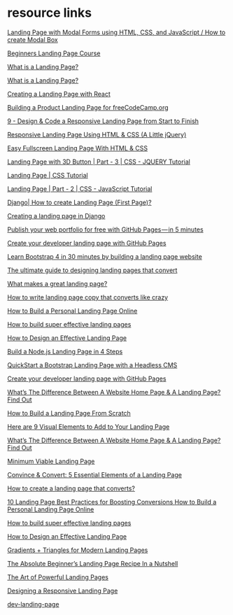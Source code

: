 # resource links

[Landing Page with Modal Forms using HTML, CSS, and JavaScript / How to create Modal Box](https://www.youtube.com/watch?v=_kBBVp7vPkY&feature=youtu.be&utm_content=educational&utm_campaign=2019-04-26&utm_source=email-sendgrid&utm_term=29894208&utm_medium=1336656)

[Beginners Landing Page Course](https://www.udemy.com/the-landing-page-course/learn/lecture/14383036#overview)

[What is a Landing Page?](https://unbounce.com/landing-page-articles/what-is-a-landing-page/)

[What is a Landing Page?](https://instapage.com/what-is-a-landing-page)

[Creating a Landing Page with React](https://www.youtube.com/watch?v=WV4ViZ2q0Mk)

[Building a Product Landing Page for freeCodeCamp.org](https://www.youtube.com/watch?v=3usvlwzdANM)

[9 - Design & Code a Responsive Landing Page from Start to Finish](https://www.youtube.com/watch?v=JsLeiFbi8RM)

[Responsive Landing Page Using HTML & CSS (A Little jQuery)](https://www.youtube.com/watch?v=GJXXf3_dcng)

[Easy Fullscreen Landing Page With HTML & CSS](https://www.youtube.com/watch?v=hVdTQWASliE)

[Landing Page with 3D Button | Part - 3 | CSS - JQUERY Tutorial](https://www.youtube.com/watch?v=kUMcdsYCo7o)

[Landing Page | CSS Tutorial](https://www.youtube.com/watch?v=1od2f3s1RCo)

[Landing Page | Part - 2 | CSS - JavaScript Tutorial](https://www.youtube.com/watch?v=61gDEGKYYm0&t=1s)

[Django| How to create Landing Page (First Page)?](https://www.includehelp.com/django/create-landing-page-first-page.aspx)

[Creating a landing page in Django](https://kholinlabs.com/creating-a-landing-page-in-django)

[Publish your web portfolio for free with GitHub Pages — in 5 minutes](https://medium.com/@zainzafar/create-publish-your-startup-landing-page-with-github-pages-in-5-minutes-b1ba0787ba46)

[Create your developer landing page with GitHub Pages](https://hackernoon.com/create-your-developer-landing-page-with-github-pages-70c89b40d052)

[Learn Bootstrap 4 in 30 minutes by building a landing page website](https://medium.freecodecamp.org/learn-bootstrap-4-in-30-minute-by-building-a-landing-page-website-guide-for-beginners-f64e03833f33)

[The ultimate guide to designing landing pages that convert](https://medium.com/@WebdesignerDepot/the-ultimate-guide-to-designing-landing-pages-that-convert-66c740dbadee)

[What makes a great landing page?](https://medium.muz.li/what-makes-a-great-landing-page-73ddc4bf649c)

[How to write landing page copy that converts like crazy](https://medium.com/bottom-line-grind/how-to-write-landing-page-copy-that-converts-like-crazy-even-if-its-your-first-time-643ffbd27d7d)

[How to Build a Personal Landing Page Online](https://medium.com/popular-science/how-to-build-a-personal-landing-page-online-7ad91f626a08)

[How to build super effective landing pages](https://uxplanet.org/how-to-build-super-effective-landing-pages-7fe9a3bab8f1)

[How to Design an Effective Landing Page](https://blog.prototypr.io/how-to-design-an-effective-landing-page-363d521e062d)

[Build a Node.js Landing Page in 4 Steps](https://hackernoon.com/build-a-node-js-landing-page-in-4-steps-d63796cd6448)

[QuickStart a Bootstrap Landing Page with a Headless CMS](https://hackernoon.com/quickstart-a-bootstrap-landing-page-with-a-headless-cms-ac4b4309a5e2)

[Create your developer landing page with GitHub Pages](https://hackernoon.com/create-your-developer-landing-page-with-github-pages-70c89b40d052)

[What’s The Difference Between A Website Home Page & A Landing Page? Find Out](https://medium.com/@Square2Marketing/whats-the-difference-between-a-website-home-page-a-landing-page-find-out-9aed1a75b463)


[How to Build a Landing Page From Scratch
]( https://medium.com/waveguide-io/how-to-build-a-landing-page-from-scratch-ed2edf3ad31a)

[Here are 9 Visual Elements to Add to Your Landing Page]( https://medium.com/@evolvingwe/here-are-9-visual-elements-to-add-to-your-landing-page-b9b080556f6c)

[What’s The Difference Between A Website Home Page & A Landing Page? Find Out]( https://medium.com/@Square2Marketing/whats-the-difference-between-a-website-home-page-a-landing-page-find-out-9aed1a75b463)

[Minimum Viable Landing Page
]( https://medium.com/@sonyaellenmann/minimum-viable-landing-page-66774e6602b4)

[Convince & Convert:
5 Essential Elements of a Landing Page]( https://medium.com/@unamo/convince-convert-5-essential-elements-of-a-landing-page-fff4c7914bf2)

[How to create a landing page that converts?
]( https://medium.com/@OnCrawl/how-to-create-a-landing-page-that-converts-3c551118d2ca)

[10 Landing Page Best Practices for Boosting Conversions
]( https://medium.com/gobeyond-ai/10-landing-page-best-practices-for-boosting-conversions-375e1dd95d61)
[How to Build a Personal Landing Page Online
]( https://medium.com/popular-science/how-to-build-a-personal-landing-page-online-7ad91f626a08)

[How to build super effective landing pages
]( https://uxplanet.org/how-to-build-super-effective-landing-pages-7fe9a3bab8f1)

[How to Design an Effective Landing Page
]( https://blog.prototypr.io/how-to-design-an-effective-landing-page-363d521e062d)

[Gradients + Triangles for Modern Landing Pages
]( https://medium.com/@michaelmangial1/gradients-triangles-for-modern-landing-pages-b322c8d0afc5)

[The Absolute Beginner’s Landing Page Recipe In a Nutshell
]( https://medium.com/the-launchism/the-absolute-beginner-s-landing-page-recipe-in-a-nutshell-71c7f78fcca3)

[The Art of Powerful Landing Pages
]( https://medium.com/@stacygoh/the-art-of-powerful-landing-pages-12a3cdeb05c3)

[Designing a Responsive Landing Page
]( https://medium.com/web-design-by-solodev/designing-a-responsive-landing-page-31ee66e47ef5)

[dev-landing-page
]( https://github.com/flexdinesh/dev-landing-page)








